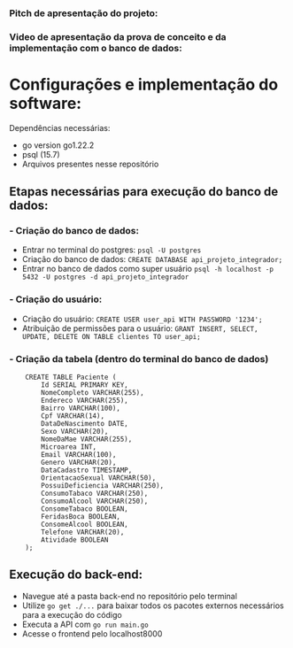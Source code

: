 ### Pitch de apresentação do projeto:

### Video de apresentação da prova de conceito e da implementação com o banco de dados:

# Configurações e implementação do software:
Dependências necessárias: 
- go version go1.22.2
- psql (15.7)
- Arquivos presentes nesse repositório

## Etapas necessárias para execução do banco de dados:
### - Criação do banco de dados:
  - Entrar no terminal do postgres: `psql -U postgres`
  - Criação do banco de dados:   `CREATE DATABASE api_projeto_integrador;`
  - Entrar no banco de dados como super usuário `psql -h localhost -p 5432 -U postgres -d api_projeto_integrador`
### - Criação do usuário:
  - Criação do usuário: `CREATE USER user_api WITH PASSWORD '1234';`
  - Atribuição de permissões para o usuário: `GRANT INSERT, SELECT, UPDATE, DELETE ON TABLE clientes TO user_api;`
### - Criação da tabela (dentro do terminal do banco de dados)
```
    CREATE TABLE Paciente (
        Id SERIAL PRIMARY KEY,
        NomeCompleto VARCHAR(255), 
        Endereco VARCHAR(255),
        Bairro VARCHAR(100), 
        Cpf VARCHAR(14), 
        DataDeNascimento DATE, 
        Sexo VARCHAR(20), 
        NomeDaMae VARCHAR(255), 
        Microarea INT,
        Email VARCHAR(100),
        Genero VARCHAR(20), 
        DataCadastro TIMESTAMP,
        OrientacaoSexual VARCHAR(50),
        PossuiDeficiencia VARCHAR(250),
        ConsumoTabaco VARCHAR(250),
        ConsumoAlcool VARCHAR(250), 
        ConsomeTabaco BOOLEAN,
        FeridasBoca BOOLEAN,
        ConsomeAlcool BOOLEAN,
        Telefone VARCHAR(20), 
        Atividade BOOLEAN
    );
```
## Execução do back-end:
 - Navegue até a pasta back-end no repositório pelo terminal
 - Utilize `go get ./...` para baixar todos os pacotes externos necessários para a execução do código
 - Executa a API com `go run main.go`
 - Acesse o frontend pelo localhost8000
